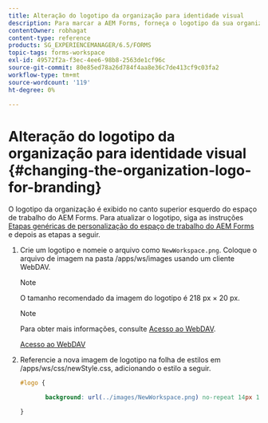 ```yaml
---
title: Alteração do logotipo da organização para identidade visual
description: Para marcar a AEM Forms, forneça o logotipo da sua organização personalizando o logotipo padrão.
contentOwner: robhagat
content-type: reference
products: SG_EXPERIENCEMANAGER/6.5/FORMS
topic-tags: forms-workspace
exl-id: 49572f2a-f3ec-4ee6-98b8-2563de1cf96c
source-git-commit: 80e85ed78a26d784f4aa8e36c7de413cf9c03fa2
workflow-type: tm+mt
source-wordcount: '119'
ht-degree: 0%

---
```


# Alteração do logotipo da organização para identidade visual {#changing-the-organization-logo-for-branding}

O logotipo da organização é exibido no canto superior esquerdo do espaço de trabalho do AEM Forms. Para atualizar o logotipo, siga as instruções [Etapas genéricas de personalização do espaço de trabalho do AEM Forms](/help/forms/using/generic-steps-html-workspace-customization.md#generic-steps-for-html-workspace-customization) e depois as etapas a seguir.

1. Crie um logotipo e nomeie o arquivo como `NewWorkspace.png`. Coloque o arquivo de imagem na pasta /apps/ws/images usando um cliente WebDAV.

   >[!NOTE]
   >
   >O tamanho recomendado da imagem do logotipo é 218 px × 20 px.

   >[!NOTE]
   >
   >Para obter mais informações, consulte [Acesso ao WebDAV](https://experienceleague.adobe.com/docs/experience-manager-65/administering/contentmanagement/webdav-access.html?lang=en).

   [Acesso ao WebDAV](https://experienceleague.adobe.com/docs/experience-manager-65/administering/contentmanagement/webdav-access.html?lang=en)

1. Referencie a nova imagem de logotipo na folha de estilos em /apps/ws/css/newStyle.css, adicionando o estilo a seguir.

   ```css
   #logo {
   
          background: url(../images/NewWorkspace.png) no-repeat 14px 11px;
   
   }
   ```
